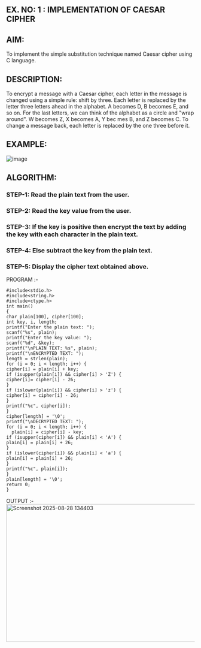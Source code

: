 ## EX. NO: 1 : IMPLEMENTATION OF CAESAR CIPHER
 

## AIM:

To implement the simple substitution technique named Caesar cipher using C language.

## DESCRIPTION:

To encrypt a message with a Caesar cipher, each letter in the message is changed using a simple rule: shift by three. Each letter is replaced by the letter three letters ahead in the alphabet. A becomes D, B becomes E, and so on. For the last letters, we can think of the
alphabet as a circle and "wrap around". W becomes Z, X becomes A, Y bec mes B, and Z
becomes C. To change a message back, each letter is replaced by the one three before it.

## EXAMPLE:



![image](https://github.com/Hemamanigandan/CNS/assets/149653568/eb9c6c43-8c80-4cdd-b9d4-91705a311c79)


## ALGORITHM:

### STEP-1: Read the plain text from the user.
### STEP-2: Read the key value from the user.
### STEP-3: If the key is positive then encrypt the text by adding the key with each character in the plain text.
### STEP-4: Else subtract the key from the plain text.
### STEP-5: Display the cipher text obtained above.


PROGRAM :-
~~~
#include<stdio.h> 
#include<string.h> 
#include<ctype.h>  
int main()  
{ 
char plain[100], cipher[100]; 
int key, i, length; 
printf("Enter the plain text: "); 
scanf("%s", plain);  
printf("Enter the key value: "); 
scanf("%d", &key);  
printf("\nPLAIN TEXT: %s", plain); 
printf("\nENCRYPTED TEXT: "); 
length = strlen(plain); 
for (i = 0; i < length; i++) { 
cipher[i] = plain[i] + key; 
if (isupper(plain[i]) && cipher[i] > 'Z') { 
cipher[i]= cipher[i] - 26; 
}
if (islower(plain[i]) && cipher[i] > 'z') { 
cipher[i] = cipher[i] - 26; 
} 
printf("%c", cipher[i]); 
} 
cipher[length] = '\0';
printf("\nDECRYPTED TEXT: "); 
for (i = 0; i < length; i++) {  
  plain[i] = cipher[i] - key; 
if (isupper(cipher[i]) && plain[i] < 'A') { 
plain[i] = plain[i] + 26; 
} 
if (islower(cipher[i]) && plain[i] < 'a') { 
plain[i] = plain[i] + 26; 
} 
printf("%c", plain[i]); 
} 
plain[length] = '\0'; 
return 0; 
}
~~~



OUTPUT :-
<img width="581" height="368" alt="Screenshot 2025-08-28 134403" src="https://github.com/user-attachments/assets/a083fffe-6813-449f-bac0-34e0773a4b22" />


